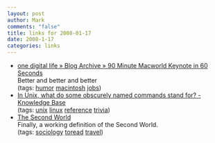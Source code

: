 ```yaml
--- 
layout: post
author: Mark
comments: "false"
title: links for 2008-01-17
date: 2008-1-17
categories: links
---
```

<ul class="delicious">
	<li>
		<div class="delicious-link"><a href="http://www.onedigitallife.com/2008/01/16/90-minute-macworld-keynote-in-60-seconds/">one digital life  » Blog Archive   » 90 Minute Macworld Keynote in 60 Seconds</a></div>
		<div class="delicious-extended">Better and better and better</div>
		<div class="delicious-tags">(tags: <a href="http://del.icio.us/zanshin/humor">humor</a> <a href="http://del.icio.us/zanshin/macintosh">macintosh</a> <a href="http://del.icio.us/zanshin/jobs">jobs</a>)</div>
	</li>
	<li>
		<div class="delicious-link"><a href="http://kb.iu.edu/data/abnd.html">In Unix, what do some obscurely named commands stand for? - Knowledge Base</a></div>
		<div class="delicious-tags">(tags: <a href="http://del.icio.us/zanshin/unix">unix</a> <a href="http://del.icio.us/zanshin/linux">linux</a> <a href="http://del.icio.us/zanshin/reference">reference</a> <a href="http://del.icio.us/zanshin/trivia">trivia</a>)</div>
	</li>
	<li>
		<div class="delicious-link"><a href="http://idlewords.com/2008/01/the_second_world.htm">The Second World</a></div>
		<div class="delicious-extended">Finally, a working definition of the Second World.</div>
		<div class="delicious-tags">(tags: <a href="http://del.icio.us/zanshin/sociology">sociology</a> <a href="http://del.icio.us/zanshin/toread">toread</a> <a href="http://del.icio.us/zanshin/travel">travel</a>)</div>
	</li>
</ul>
